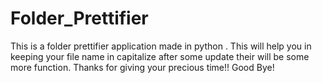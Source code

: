# Folder_Prettifier
This is a folder prettifier application made in python . This will help you in keeping your file name in capitalize after some update their will be some more function. Thanks for giving your precious time!! Good Bye! 
